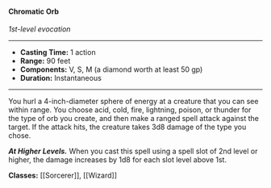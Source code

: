 #### Chromatic Orb
*1st-level evocation*
___
- **Casting Time:** 1 action
- **Range:** 90 feet
- **Components:** V, S, M (a diamond worth at least 50 gp)
- **Duration:** Instantaneous
---
You hurl a 4-inch-diameter sphere of energy at a creature that you can see within range. You choose acid, cold, fire, lightning, poison, or thunder for the type of orb you create, and then make a ranged spell attack against the target. If the attack hits, the creature takes 3d8 damage of the type you chose.

***At Higher Levels.*** When you cast this spell using a spell slot of 2nd level or higher, the damage increases by 1d8 for each slot level above 1st.

**Classes:** [[Sorcerer]], [[Wizard]]